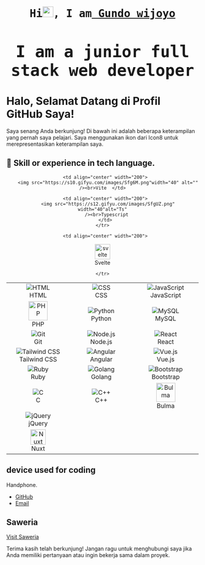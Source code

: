 

<h1 align="center">
<samp>Hi<img src="https://media.giphy.com/media/hvRJCLFzcasrR4ia7z/giphy.gif" width="28"/>, I am<a target="_blank" href=""> Gundo wijoyo</a>

  <h2>I am a junior full stack web developer</h2>
</samp>
</h1>

# Halo, Selamat Datang di Profil GitHub Saya!

Saya senang Anda berkunjung! Di bawah ini adalah beberapa keterampilan yang pernah saya pelajari. Saya menggunakan ikon dari Icon8 untuk merepresentasikan keterampilan saya.

## 🚀 Skill or experience in tech language.

<div align="center">
  <table>
    <tr>
      <td align="center" width="200">
        <img src="https://img.icons8.com/color/48/000000/html-5.png" alt="HTML" /><br>HTML
      </td>
      <td align="center" width="200">
        <img src="https://img.icons8.com/color/48/000000/css3.png" alt="CSS" /><br>CSS
      </td>
      <td align="center" width="200">
        <img src="https://img.icons8.com/color/48/000000/javascript.png" alt="JavaScript" /><br>JavaScript
      </td>
    </tr>
    <tr>
      <td align="center" width="200">
        <img src="https://s10.gifyu.com/images/SfgCO.png" width="50" alt="PHP" /><br>PHP
      </td>
      <td align="center" width="200">
        <img src="https://img.icons8.com/color/48/000000/python.png" alt="Python" /><br>Python
      </td>
      <td align="center" width="200">
        <img src="https://img.icons8.com/fluency/48/000000/mysql-logo.png" alt="MySQL" /><br>MySQL
      </td>
    </tr>
    <tr>
      <td align="center" width="200">
        <img src="https://img.icons8.com/color/48/000000/git.png" alt="Git" /><br>Git
      </td>
      <td align="center" width="200">
        <img src="https://img.icons8.com/color/48/000000/nodejs.png" alt="Node.js" /><br>Node.js
      </td>
      <td align="center" width="200">
        <img src="https://img.icons8.com/color/48/000000/react-native.png" alt="React" /><br>React
      </td>
    </tr>
    <tr>
      <td align="center" width="200">
        <img src="https://img.icons8.com/color/48/000000/tailwindcss.png" alt="Tailwind CSS" /><br>Tailwind CSS
      </td>
      <td align="center" width="200">
        <img src="https://img.icons8.com/color/48/000000/angularjs.png" alt="Angular" /><br>Angular
      </td>
      <td align="center" width="200">
        <img src="https://img.icons8.com/color/48/000000/vue-js.png" alt="Vue.js" /><br>Vue.js
      </td>
    </tr>
    <tr>
      <td align="center" width="200">
        <img src="https://img.icons8.com/color/48/000000/ruby-programming-language.png" alt="Ruby" /><br>Ruby
      </td>
      <td align="center" width="200">
        <img src="https://img.icons8.com/color/48/000000/golang.png" alt="Golang" /><br>Golang
      </td>
      <td align="center" width="200">
        <img src="https://img.icons8.com/color/48/000000/bootstrap.png" alt="Bootstrap" /><br>Bootstrap
      </td>
    </tr>
    <tr>
      <td align="center" width="200">
        <img src="https://img.icons8.com/color/48/000000/c-programming.png" alt="C" /><br>C
      </td>
      <td align="center" width="200">
        <img src="https://img.icons8.com/color/48/000000/c-plus-plus-logo.png" alt="C++" /><br>C++
      </td>
      <td align="center" width="200">
        <img src="https://s10.gifyu.com/images/Sfg04.png"width="50" alt="Bulma" /><br>Bulma
      </td>
    </tr>

  <tr>
      <td align="center" width="200">
        <img src="https://img.icons8.com/external-tal-revivo-color-tal-revivo/24/external-jquery-is-a-javascript-library-designed-to-simplify-html-logo-color-tal-revivo.png" alt="jQuery" /><br>jQuery 
      </td>


      <td align="center" width="200">
        <img src="https://s10.gifyu.com/images/Sfg6M.png"width="40" alt="" /><br>Vite  </td>
  
      <td align="center" width="200">
        <img src="https://s12.gifyu.com/images/SfgUZ.png" width="40"alt="Ts"
        /><br>Typescript 
      </td>
    </tr>
    
<tr>
      <td align="center" width="200">
        <img src="https://s10.gifyu.com/images/Sfg0P.png"width="40" alt="Nuxt " /><br>Nuxt
      </td>


      <td align="center" width="200">
 <img src="https://s10.gifyu.com/images/Sfgjl.png" width="40" alt="svelte"
        /><br>Svelte </td>
  

    </tr>
    
  </table>
</div>

## device used for coding
 Handphone.


- [GitHub](https://github.com/gundowijoyo)
- [Email](gundowijoyo7@gmail.com)

## Saweria 
<a href="https://saweria.co/GundoWijoyo">Visit Saweria</a>

Terima kasih telah berkunjung! Jangan ragu untuk menghubungi saya jika Anda memiliki pertanyaan atau ingin bekerja sama dalam proyek.
